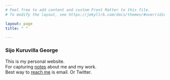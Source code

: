 ```yaml
---
# Feel free to add content and custom Front Matter to this file.
# To modify the layout, see https://jekyllrb.com/docs/themes/#overriding-theme-defaults

layout: page
title: " "

---
```


### Sijo Kuruvilla George

This is my personal website. <br>
For capturing [notes](https://www.sijokuruvilla.in/notes) about me and my work. <br>
Best way to [reach me](https://www.sijokuruvilla.in/reachme) is email. Or Twitter. <br>



<!--

Connect
And now looking at replacing this with a bot implementation <br>

To have yourself added to my contact book - Link 

-->